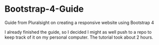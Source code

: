 # Bootstrap-4-Guide
Guide from Pluralsight on creating a responsive website using Bootstrap 4

I already finished the guide, so I decided I might as well push to a repo to keep track of it on my personal computer.
The tutorial took about 2 hours.
